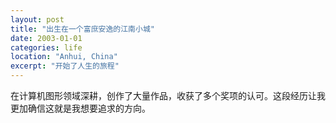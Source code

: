 ```yaml
---
layout: post
title: "出生在一个富庶安逸的江南小城"
date: 2003-01-01
categories: life
location: "Anhui, China"
excerpt: "开始了人生的旅程"
---
```


在计算机图形领域深耕，创作了大量作品，收获了多个奖项的认可。这段经历让我更加确信这就是我想要追求的方向。 